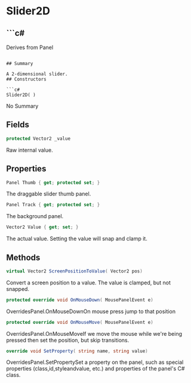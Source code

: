 # Slider2D

## ```c#
Derives from Panel
```

## Summary

A 2-dimensional slider.
## Constructors

```c#
Slider2D( ) 
```
No Summary
## Fields

```c#
protected Vector2 _value
```
Raw internal value.
## Properties

```c#
Panel Thumb { get; protected set; } 
```
The draggable slider thumb panel.
```c#
Panel Track { get; protected set; } 
```
The background panel.
```c#
Vector2 Value { get; set; } 
```
The actual value. Setting the value will snap and clamp it.
## Methods

```c#
virtual Vector2 ScreenPositionToValue( Vector2 pos) 
```
Convert a screen position to a value. The value is clamped, but not snapped.
```c#
protected override void OnMouseDown( MousePanelEvent e) 
```
OverridesPanel.OnMouseDownOn mouse press jump to that position
```c#
protected override void OnMouseMove( MousePanelEvent e) 
```
OverridesPanel.OnMouseMoveIf we move the mouse while we're being pressed then set the position,
but skip transitions.
```c#
override void SetProperty( string name, string value) 
```
OverridesPanel.SetPropertySet a property on the panel, such as special properties (class,id,styleandvalue, etc.) and properties of the panel's C# class.
